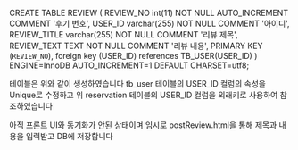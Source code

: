 
CREATE TABLE REVIEW (
REVIEW_NO int(11) NOT NULL AUTO_INCREMENT COMMENT '후기 번호',
USER_ID varchar(255) NOT NULL COMMENT '아이디',
REVIEW_TITLE varchar(255) NOT NULL COMMENT '리뷰 제목',
REVIEW_TEXT TEXT NOT NULL COMMENT '리뷰 내용',
PRIMARY KEY (`REVIEW_NO`),
foreign key (USER_ID) references TB_USER(USER_ID)
) ENGINE=InnoDB AUTO_INCREMENT=1 DEFAULT CHARSET=utf8;

테이블은 위와 같이 생성하였습니다
tb_user 테이블의 USER_ID 컬럼의 속성을 Unique로 수정하고 위 reservation 테이블의 USER_ID 컬럼을 외래키로 사용하여 참조하였습니다

아직 프론트 UI와 동기화가 안된 상태이며 임시로 postReview.html을 통해 제목과 내용을 입력받고 DB에 저장합니다


